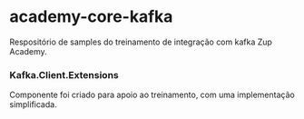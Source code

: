 # academy-core-kafka

Respositório de samples do treinamento de integração com kafka Zup Academy.

### Kafka.Client.Extensions

Componente foi criado para apoio ao treinamento, com uma implementação simplificada.
